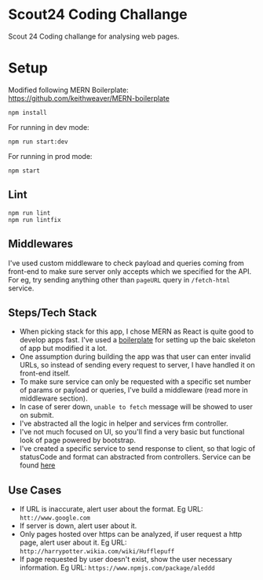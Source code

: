 # Scout24 Coding Challange

Scout 24 Coding challange for analysing web pages.

# Setup

Modified following MERN Boilerplate: https://github.com/keithweaver/MERN-boilerplate

```
npm install
```

For running in dev mode: 

```
npm run start:dev
```

For running in prod mode: 

```
npm start
```

## Lint

```
npm run lint
npm run lintfix
```

## Middlewares

I've used custom middleware to check payload and queries coming from front-end to make sure server only accepts which we specified for the API. 
For eg, try sending anything other than `pageURL` query in `/fetch-html` service.

## Steps/Tech Stack

- When picking stack for this app, I chose MERN as React is quite good to develop apps fast. I've used a [boilerplate](https://github.com/keithweaver/MERN-boilerplate) for setting up the baic skeleton of app but modified it a lot.
- One assumption during building the app was that user can enter invalid URLs, so instead of sending every request to server, I have handled it on front-end itself.
- To make sure service can only be requested with a specific set number of params or payload or queries, I've build a middleware (read more in middleware section).
- In case of serer down, `unable to fetch` message will be showed to user on submit.
- I've abstracted all the logic in helper and services frm controller.
- I've not much focused on UI, so you'll find a very basic but functional look of page powered by bootstrap.
- I've created a specific service to send response to client, so that logic of statusCode and format can abstracted from controllers. Service can be found [here](https://github.com/myke11j/web-analyzer/blob/master/server/services/api-response.js)

## Use Cases

- If URL is inaccurate, alert user about the format. Eg URL: `htt://www.google.com`
- If server is down, alert user about it.
- Only pages hosted over https can be analyzed, if user request a http page, alert user about it. Eg URL: `http://harrypotter.wikia.com/wiki/Hufflepuff`
- If page requested by user doesn't exist, show the user necessary information. Eg URL: `https://www.npmjs.com/package/aleddd`
